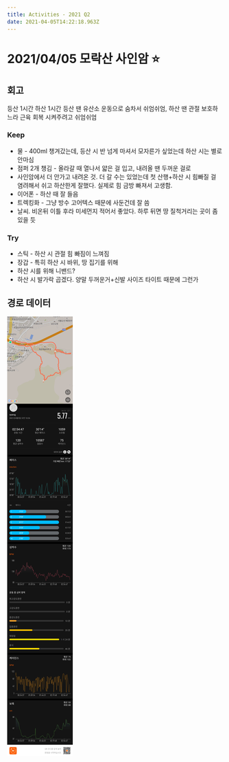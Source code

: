 ```yaml
---
title: Activities - 2021 Q2
date: 2021-04-05T14:22:18.963Z
---
```


# 2021/04/05 모락산 사인암 ⭐

## 회고

등산 1시간 하산 1시간
등산 땐 유산소 운동으로 숨차서 쉬엄쉬엄, 하산 땐 관절 보호하느라 근육 회복 시켜주려고 쉬엄쉬엄

### Keep

- 물 - 400ml 챙겨갔는데, 등산 시 반 넘게 마셔서 모자른가 싶었는데 하산 시는 별로 안마심
- 점퍼 2개 챙김 - 올라갈 때 열나서 얇은 걸 입고, 내려올 땐 두꺼운 걸로
- 사인암에서 더 안가고 내려온 것. 더 갈 수는 있었는데 첫 산행+하산 시 힘빠질 걸 염려해서 쉬고 하산한게 잘했다. 실제로 힘 금방 빠져서 고생함.
- 이어폰 - 하산 때 잘 들음
- 트렉킹화 - 그냥 방수 고어텍스 때문에 사둔건데 잘 씀
- 날씨. 비온뒤 이틀 후라 미세먼지 적어서 좋았다. 하루 뒤면 땅 질척거리는 곳이 좀 있을 듯

### Try

- 스틱 - 하산 시 관절 힘 빠짐이 느껴짐
- 장갑 - 특히 하산 시 바위, 땅 집기를 위해
- 하산 시를 위해 니밴드?
- 하산 시 발가락 곱겠다. 양말 두꺼운거+신발 사이즈 타이트 때문에 그런가

## 경로 데이터

![](images/uploads/1617613074934.jpg)
